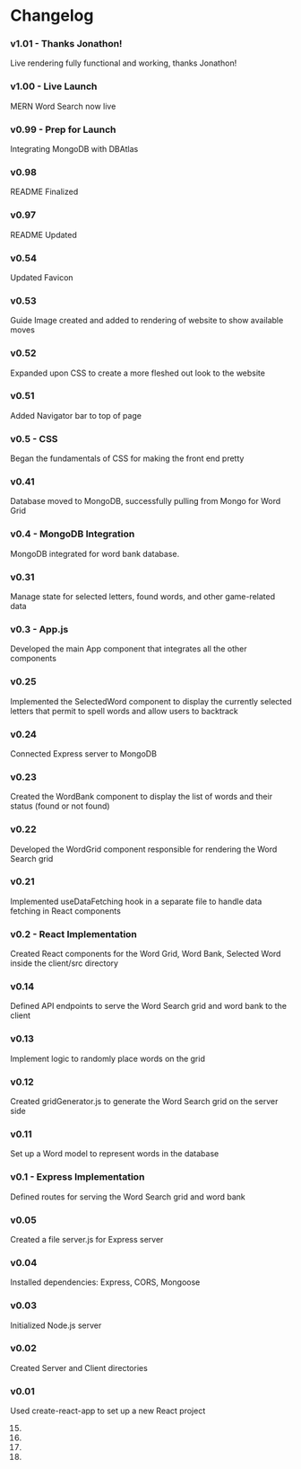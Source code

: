 # Changelog

### v1.01 - Thanks Jonathon!
Live rendering fully functional and working, thanks Jonathon!

### v1.00 - Live Launch
MERN Word Search now live

### v0.99 - Prep for Launch
Integrating MongoDB with DBAtlas

### v0.98
README Finalized

### v0.97
README Updated

### v0.54
Updated Favicon

### v0.53
Guide Image created and added to rendering of website to show available moves

### v0.52
Expanded upon CSS to create a more fleshed out look to the website

### v0.51
Added Navigator bar to top of page

### v0.5 - CSS
Began the fundamentals of CSS for making the front end pretty

### v0.41
Database moved to MongoDB, successfully pulling from Mongo for Word Grid

### v0.4 - MongoDB Integration
MongoDB integrated for word bank database.

### v0.31
Manage state for selected letters, found words, and other game-related data

### v0.3 - App.js
Developed the main App component that integrates all the other components

### v0.25
Implemented the SelectedWord component to display the currently selected letters that permit to spell words and allow users to backtrack

### v0.24
Connected Express server to MongoDB

### v0.23
Created the WordBank component to display the list of words and their status (found or not found)

### v0.22
Developed the WordGrid component responsible for rendering the Word Search grid

### v0.21
Implemented useDataFetching hook in a separate file to handle data fetching in React components

### v0.2 - React Implementation
Created React components for the Word Grid, Word Bank, Selected Word inside the client/src directory

### v0.14
Defined API endpoints to serve the Word Search grid and word bank to the client

### v0.13
Implement logic to randomly place words on the grid

### v0.12
Created gridGenerator.js to generate the Word Search grid on the server side

### v0.11
Set up a Word model to represent words in the database

### v0.1 - Express Implementation
Defined routes for serving the Word Search grid and word bank

### v0.05
Created a file server.js for Express server

### v0.04
Installed dependencies: Express, CORS, Mongoose

### v0.03
Initialized Node.js server

### v0.02
Created Server and Client directories

### v0.01
Used create-react-app to set up a new React project


15) 
16) 
17) 
18) 
